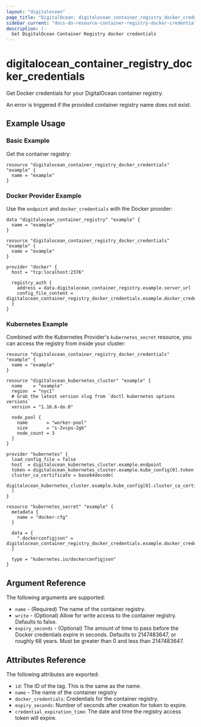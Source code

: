 ```yaml
---
layout: "digitalocean"
page_title: "DigitalOcean: digitalocean_container_registry_docker_credentials"
sidebar_current: "docs-do-resource-container-registry-docker-credentials"
description: |-
  Get DigitalOcean Container Registry docker credentials
---
```


# digitalocean_container_registry_docker_credentials

Get Docker credentials for your DigitalOcean container registry.

An error is triggered if the provided container registry name does not exist.

## Example Usage

### Basic Example

Get the container registry:

```hcl
resource "digitalocean_container_registry_docker_credentials" "example" {
  name = "example"
}
```

### Docker Provider Example

Use the `endpoint` and `docker_credentials` with the Docker provider:

```hcl
data "digitalocean_container_registry" "example" {
  name = "example"
}

resource "digitalocean_container_registry_docker_credentials" "example" {
  name = "example"
}

provider "docker" {
  host = "tcp:localhost:2376"

  registry_auth {
    address = data.digitalocean_container_registry.example.server_url
    config_file_content = digitalocean_container_registry_docker_credentials.example.docker_credentials
  }
}
```

### Kubernetes Example

Combined with the Kubernetes Provider's `kubernetes_secret` resource, you can 
access the registry from inside your cluster:

```
resource "digitalocean_container_registry_docker_credentials" "example" {
  name = "example"
}

resource "digitalocean_kubernetes_cluster" "example" {
  name    = "example"
  region  = "nyc1"
  # Grab the latest version slug from `doctl kubernetes options versions`
  version = "1.16.6-do.0"

  node_pool {
    name       = "worker-pool"
    size       = "s-2vcpu-2gb"
    node_count = 3
  }
}

provider "kubernetes" {
  load_config_file = false
  host  = digitalocean_kubernetes_cluster.example.endpoint
  token = digitalocean_kubernetes_cluster.example.kube_config[0].token
  cluster_ca_certificate = base64decode(
    digitalocean_kubernetes_cluster.example.kube_config[0].cluster_ca_certificate
  )
}

resource "kubernetes_secret" "example" {
  metadata {
    name = "docker-cfg"
  }

  data = {
    ".dockerconfigjson" = digitalocean_container_registry_docker_credentials.example.docker_credentials
  }

  type = "kubernetes.io/dockerconfigjson"
}
```

## Argument Reference

The following arguments are supported:

* `name` - (Required) The name of the container registry.
* `write` - (Optional) Allow for write access to the container registry. Defaults to false.
* `expiry_seconds` - (Optional) The amount of time to pass before the Docker credentials expire in seconds. Defaults to 2147483647, or roughly 68 years. Must be greater than 0 and less than 2147483647.

## Attributes Reference

The following attributes are exported:

* `id`: The ID of the tag. This is the same as the name.
* `name` - The name of the container registry
* `docker_credentials`: Credentials for the container registry.
* `expiry_seconds`: Number of seconds after creation for token to expire.
* `credential_expiration_time`: The date and time the registry access token will expire.
